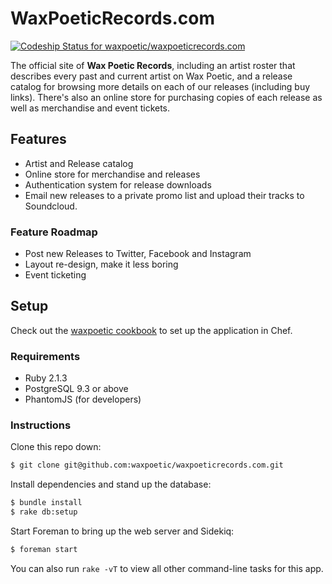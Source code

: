 # WaxPoeticRecords.com

[![Codeship Status for waxpoetic/waxpoeticrecords.com](https://www.codeship.io/projects/a50285e0-479c-0132-2f6b-16fd1ca0a3af/status)](https://www.codeship.io/projects/45657)

The official site of **Wax Poetic Records**, including an artist roster
that describes every past and current artist on Wax Poetic, and a release
catalog for browsing more details on each of our releases (including buy
links). There's also an online store for purchasing copies of each
release as well as merchandise and event tickets.

## Features

- Artist and Release catalog
- Online store for merchandise and releases
- Authentication system for release downloads
- Email new releases to a private promo list and upload their tracks
  to Soundcloud.

### Feature Roadmap

- Post new Releases to Twitter, Facebook and Instagram
- Layout re-design, make it less boring
- Event ticketing

## Setup

Check out the [waxpoetic cookbook][cookbook] to set up the application
in Chef.

### Requirements

- Ruby 2.1.3
- PostgreSQL 9.3 or above
- PhantomJS (for developers)

### Instructions

Clone this repo down:

```bash
$ git clone git@github.com:waxpoetic/waxpoeticrecords.com.git
```

Install dependencies and stand up the database:

```bash
$ bundle install
$ rake db:setup
```

Start Foreman to bring up the web server and Sidekiq:

```bash
$ foreman start
```

You can also run `rake -vT` to view all other command-line tasks for
this app.

[cookbook]: https://github.com/waxpoetic/cookbook
